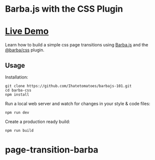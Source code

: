 # Barba.js with the CSS Plugin

# <a href = 'https://daim-barba-js-practice.surge.sh/'> Live Demo </a>

Learn how to build a simple css page transitions using [Barba.js](https://barba.js.org/) and
the [@barba/css](https://barba.js.org/docs/plugins/css/) plugin.

## Usage

Installation:

```
git clone https://github.com/Ihatetomatoes/barbajs-101.git
cd barba-css
npm install
```

Run a local web server and watch for changes in your style & code files:

```
npm run dev
```

Create a production ready build:

```
npm run build
```

# page-transition-barba
